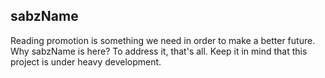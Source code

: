 ## sabzName

Reading promotion is something we need in order to make a better future. Why sabzName is here? To address it, that's all.
Keep it in mind that this project is under heavy development.
